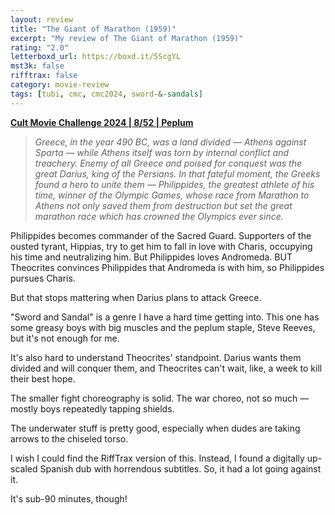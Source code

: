 ```yaml
---
layout: review
title: "The Giant of Marathon (1959)"
excerpt: "My review of The Giant of Marathon (1959)"
rating: "2.0"
letterboxd_url: https://boxd.it/5ScgYL
mst3k: false
rifftrax: false
category: movie-review
tags: [tubi, cmc, cmc2024, sword-&-sandals]
---
```


<b><a href="https://boxd.it/rIGbC/detail" target="_blank" rel="noopener">Cult Movie Challenge 2024 | 8/52 | Peplum</a></b>

<blockquote><i>Greece, in the year 490 BC, was a land divided — Athens against Sparta — while Athens itself was torn by internal conflict and treachery. Enemy of all Greece and poised for conquest was the great Darius, king of the Persians. In that fateful moment, the Greeks found a hero to unite them — Philippides, the greatest athlete of his time, winner of the Olympic Games, whose race from Marathon to Athens not only saved them from destruction but set the great marathon race which has crowned the Olympics ever since.</i></blockquote>

Philippides becomes commander of the Sacred Guard. Supporters of the ousted tyrant, Hippias, try to get him to fall in love with Charis, occupying his time and neutralizing him. But Philippides loves Andromeda. BUT Theocrites convinces Philippides that Andromeda is with him, so Philippides pursues Charis.

But that stops mattering when Darius plans to attack Greece.

"Sword and Sandal" is a genre I have a hard time getting into. This one has some greasy boys with big muscles and the peplum staple, Steve Reeves, but it's not enough for me.

It's also hard to understand Theocrites' standpoint. Darius wants them divided and will conquer them, and Theocrites can't wait, like, a week to kill their best hope.

The smaller fight choreography is solid. The war choreo, not so much — mostly boys repeatedly tapping shields.

The underwater stuff is pretty good, especially when dudes are taking arrows to the chiseled torso.

I wish I could find the RiffTrax version of this. Instead, I found a digitally up-scaled Spanish dub with horrendous subtitles. So, it had a lot going against it.

It's sub-90 minutes, though!
